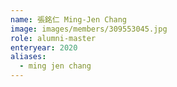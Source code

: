 ```yaml
---
name: 張銘仁 Ming-Jen Chang 
image: images/members/309553045.jpg 
role: alumni-master
enteryear: 2020
aliases:
  - ming jen chang
---
```

